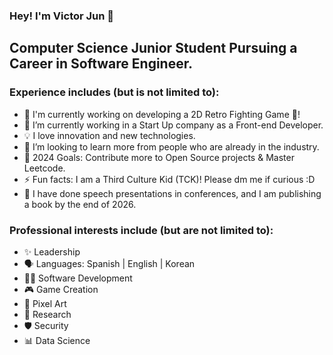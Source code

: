 ### Hey! I'm Victor Jun 👋 

## Computer Science Junior Student Pursuing a Career in Software Engineer. 

### Experience includes (but is not limited to):

- 📝 I'm currently working on developing a 2D Retro Fighting Game 🌱!
- 📕 I’m currently working in a Start Up company as a Front-end Developer.
- 💡 I love innovation and new technologies.
- 🤝 I’m looking to learn more from people who are already in the industry.
- 🥅 2024 Goals: Contribute more to Open Source projects & Master Leetcode.
- ⚡ Fun facts: I am a Third Culture Kid (TCK)! Please dm me if curious :D
- 🎤 I have done speech presentations in conferences, and I am publishing a book by the end of 2026.

### Professional interests include (but are not limited to):

- ✨ Leadership
- 🗣️ Languages: Spanish | English | Korean 
- 👨‍💻 Software Development
- 🎮 Game Creation
- 👾 Pixel Art
- 🔬 Research
- 🛡️ Security
- 📊 Data Science
